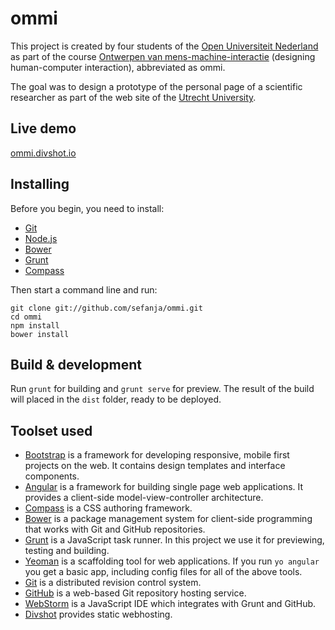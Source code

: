 # ommi

This project is created by four students of the [Open Universiteit Nederland](http://ou.nl) as part of the course [Ontwerpen van mens-machine-interactie](http://ou.nl/studieaanbod/T01341) (designing human-computer interaction), abbreviated as ommi.

The goal was to design a prototype of the personal page of a scientific researcher as part of the web site of the [Utrecht University](http://uu.nl).

## Live demo

[ommi.divshot.io](http://ommi.divshot.io)

## Installing

Before you begin, you need to install:

* [Git](https://git-scm.com/)
* [Node.js](https://nodejs.org/)
* [Bower](http://bower.io/)
* [Grunt](http://gruntjs.com/)
* [Compass](http://compass-style.org/)

Then start a command line and run:

    git clone git://github.com/sefanja/ommi.git
    cd ommi
    npm install
    bower install

## Build & development

Run `grunt` for building and `grunt serve` for preview. The result of the build will placed in the `dist` folder, ready to be deployed.

## Toolset used

* [Bootstrap](http://getbootstrap.com) is a framework for developing responsive, mobile first projects on the web. It contains design templates and interface components.
* [Angular](https://angularjs.org/) is a framework for building single page web applications. It provides a client-side model-view-controller architecture.
* [Compass](http://compass-style.org/) is a CSS authoring framework.
* [Bower](http://bower.io/) is a package management system for client-side programming that works with Git and GitHub repositories.
* [Grunt](http://gruntjs.com/) is a JavaScript task runner. In this project we use it for previewing, testing and building.
* [Yeoman](http://yeoman.io/) is a scaffolding tool for web applications. If you run `yo angular` you get a basic app, including config files for all of the above tools.
* [Git](https://git-scm.com/) is a distributed revision control system.
* [GitHub](https://github.com/) is a web-based Git repository hosting service.
* [WebStorm](https://www.jetbrains.com/webstorm/) is a JavaScript IDE which integrates with Grunt and GitHub.
* [Divshot](https://divshot.com/) provides static webhosting.
